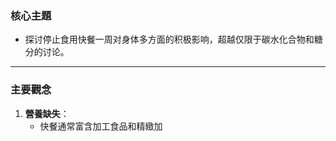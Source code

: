 ### 核心主題  
- 探讨停止食用快餐一周对身体多方面的积极影响，超越仅限于碳水化合物和糖分的讨论。

---

### 主要觀念  
1. **營養缺失**：  
   - 快餐通常富含加工食品和精緻加<think>